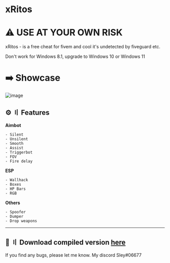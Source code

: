 # xRitos

# ⚠️ USE AT YOUR OWN RISK
xRitos - is a free cheat for fivem and cool it's undetected by fiveguard etc.

Don't work for Windows 8.1, upgrade to Windows 10 or Windows 11

# ➡️ Showcase
![image](https://cdn.discordapp.com/attachments/1102245155714642110/1102254066551246969/image.png)


## <a id="features"></a>⚙️ 〢 Features



**Aimbot**
```sh-session
- Silent
- Unsilent
- Smooth
- Assist
- Triggerbot
- FOV
- Fire delay
```

**ESP**
```sh-session
- Wallhack
- Boxes
- HP Bars
- RGB
```

**Others**
```sh-session
- Spoofer
- Dumper
- Drop weapons
```

---

## <a id="download"></a>📁 〢 Download compiled version [here](https://discord.gg/b7b6TncJR9)

If you find any bugs, please let me know.
My discord Sley#06677
